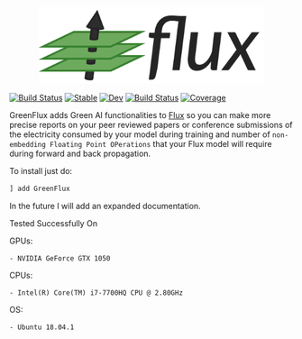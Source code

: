 <p align="center">
<img width="400px" src="green-flux-logo.png"/>
</p>

[![Build Status](https://github.com/EddieCueto/GreenFlux.jl/workflows/CI/badge.svg)](https://github.com/EddieCueto/GreenFlux.jl/actions)
[![Stable](https://img.shields.io/badge/docs-stable-blue.svg)](https://EddieCueto.github.io/GreenFlux.jl/stable)
[![Dev](https://img.shields.io/badge/docs-dev-blue.svg)](https://EddieCueto.github.io/GreenFlux.jl/dev)
[![Build Status](https://travis-ci.com/EddieCueto/GreenFlux.jl.svg?branch=master)](https://travis-ci.com/EddieCueto/GreenFlux.jl) 
[![Coverage](https://codecov.io/gh/EddieCueto/GreenFlux.jl/branch/master/graph/badge.svg)](https://codecov.io/gh/EddieCueto/GreenFlux.jl)
<!-- [![Build Status](https://github.com/EddieCueto/GreenFlux.jl/workflows/CI/badge.svg)](https://github.com/EddieCueto/GreenFlux.jl/actions) -->

GreenFlux adds Green AI functionalities to [Flux](https://github.com/FluxML/Flux.jl) so you can make more precise reports on your peer reviewed papers or conference submissions of the electricity consumed by your model during training and number of `non-embedding Floating Point OPerations` that your Flux model will require during forward and back propagation.

To install just do:
```julia
] add GreenFlux
```
In the future I will add an expanded documentation.

Tested Successfully On

GPUs:

    - NVIDIA GeForce GTX 1050

CPUs:

    - Intel(R) Core(TM) i7-7700HQ CPU @ 2.80GHz 

OS:

    - Ubuntu 18.04.1
